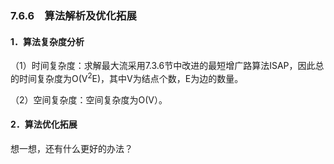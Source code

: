 ### 7.6.6　算法解析及优化拓展

#### 1．算法复杂度分析

（1）时间复杂度：求解最大流采用7.3.6节中改进的最短增广路算法ISAP，因此总的时间复杂度为O(V<sup class="my_markdown">2</sup>E)，其中V为结点个数，E为边的数量。

（2）空间复杂度：空间复杂度为O(V）。

#### 2．算法优化拓展

想一想，还有什么更好的办法？

